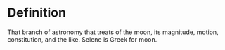 # Definition

That branch of astronomy that treats of the moon, its magnitude, motion,
constitution, and the like. Selene is Greek for moon.
